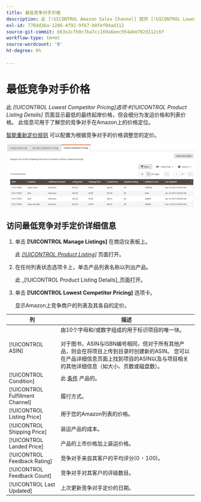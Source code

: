 ```yaml
---
title: 最低竞争对手价格
description: 此 [!UICONTROL Amazon Sales Channel] 提供 [!UICONTROL Lowest Competitor Pricing] 标签页来帮助您了解竞争对手在Amazon上的价格定位。
exl-id: 7784d36a-1286-4f92-9f67-b0fef04ad112
source-git-commit: b63e2cfb9c7ba7cc169a6eec954abe782d112c6f
workflow-type: tm+mt
source-wordcount: '0'
ht-degree: 0%

---
```


# 最低竞争对手价格

此 _[!UICONTROL Lowest Competitor Pricing]_选项卡_[!UICONTROL Product Listing Details]_ 页面显示最低的最终起岸价格，但会细分为发运价格和列表价格。 此信息可用于了解您的竞争对手在Amazon上的价格定位。

[智能重新定价规则](./intelligent-repricing-rules.md) 可以配置为根据竞争对手的价格调整您的定价。

![最低竞争对手价格](assets/amazon-listing-details-lowest-comp.png)

## 访问最低竞争对手定价详细信息

1. 单击 **[!UICONTROL Manage Listings]** 在商店仪表板上。

   此 [_[!UICONTROL Product Listing]_](./managing-product-listings.md) 页面打开。

1. 在任何列表状态选项卡上，单击产品列表名称以列出产品。

   此 _[!UICONTROL Product Listing Details]_页面打开。

1. 单击 **[!UICONTROL Lowest Competitor Pricing]** 选项卡。

   显示Amazon上竞争商户的列表及其各自的定价。

| 列 | 描述 |
|---|---|
| [!UICONTROL ASIN] | 由10个字母和/或数字组成的用于标识项目的唯一块。<br><br>对于图书，ASIN与ISBN编号相同，但对于所有其他产品，则会在将项目上传到目录时创建新的ASIN。 您可以在产品详细信息页面上找到项目的ASIN以及与项目相关的其他详细信息（如大小、页数或磁盘数）。 |
| [!UICONTROL Condition] | 此 [条件](./product-listing-condition.md) 产品的。 |
| [!UICONTROL Fulfillment Channel] | 履行方式。 |
| [!UICONTROL Listing Price] | 用于您的Amazon列表的价格。 |
| [!UICONTROL Shipping Price] | 装运产品的成本。 |
| [!UICONTROL Landed Price] | 产品的上市价格加上装运价格。 |
| [!UICONTROL Feedback Rating] | 竞争对手来自其客户的平均评分(0 - 100)。 |
| [!UICONTROL Feedback Count] | 竞争对手对其客户的评级数目。 |
| [!UICONTROL Last Updated] | 上次更新竞争对手定价的日期。 |
